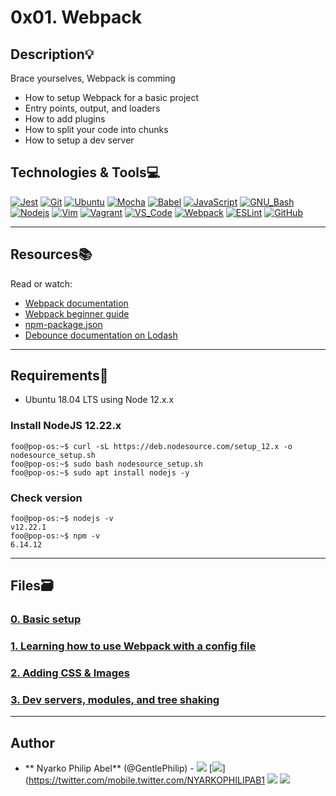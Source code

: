 # 0x01. Webpack

## Description:bulb:

Brace yourselves, Webpack is comming

- How to setup Webpack for a basic project
- Entry points, output, and loaders
- How to add plugins
- How to split your code into chunks
- How to setup a dev server

## Technologies & Tools:computer:

[![Jest](https://img.shields.io/badge/≡-Jest-C21325?logo=Jest&style=flat-square&labelColor=282828&logoColor=C21325)](https://jestjs.io/)
[![Git](https://img.shields.io/badge/≡-Git-F05032?logo=git&style=flat-square&labelColor=282828)](https://git-scm.com/)
[![Ubuntu](https://img.shields.io/badge/≡-Ubuntu-E95420?&style=flat-square&logo=Ubuntu&labelColor=282828)](https://ubuntu.com/)
[![Mocha](https://img.shields.io/badge/≡-Mocha-8D6748?logo=Mocha&style=flat-square&labelColor=282828)](https://mochajs.org/)
[![Babel](https://img.shields.io/badge/≡-Babel-F9DC3E?logo=Babel&style=flat-square&labelColor=282828)](https://babeljs.io/)
[![JavaScript](https://img.shields.io/badge/≡-JavaScript-F7DF1E?logo=javascript&style=flat-square&labelColor=282828)](https://developer.mozilla.org/en-US/docs/Web/javascript)
[![GNU_Bash](https://img.shields.io/badge/≡-GNU_Bash-4EAA25?logo=GNU-Bash&style=flat-square&labelColor=282828)](https://www.gnu.org/software/bash/)
[![Nodejs](https://img.shields.io/badge/≡-Nodejs-339933?logo=Node.js&style=flat-square&labelColor=282828)](https://nodejs.org/en/)
[![Vim](https://img.shields.io/badge/≡-Vim-019733?logo=Vim&style=flat-square&logoColor=019733&labelColor=282828)](https://www.vim.org/)
[![Vagrant](https://img.shields.io/badge/≡-Vagrant-1563FF?logo=vagrant&style=flat-square&logoColor=1563FF&labelColor=282828)](https://www.vagrantup.com/)
[![VS_Code](https://img.shields.io/badge/≡-VS_Code-007ACC?logo=visual-studio-code&style=flat-square&logoColor=007ACC&labelColor=282828)](https://code.visualstudio.com/)
[![Webpack](https://img.shields.io/badge/≡-Webpack-8DD6F9?logo=Webpack&style=flat-square&labelColor=282828)](https://webpack.js.org/)
[![ESLint](https://img.shields.io/badge/≡-ESLint-4B32C3?logo=ESLint&style=flat-square&labelColor=282828&logoColor=4B32C3)](https://eslint.org/)
[![GitHub](https://img.shields.io/badge/≡-GitHub-181717?logo=GitHub&style=flat-square&labelColor=282828)](https://github.com/)

---

## Resources:books:

Read or watch:

- [Webpack documentation](https://webpack.js.org/concepts/)
- [Webpack beginner guide](https://www.sitepoint.com/webpack-beginner-guide/)
- [npm-package.json](https://docs.npmjs.com/cli/v7/configuring-npm/package-json)
- [Debounce documentation on Lodash](https://lodash.com/docs/#debounce)

---

## Requirements:hammer:

- Ubuntu 18.04 LTS using Node 12.x.x

### Install NodeJS 12.22.x

```console
foo@pop-os:~$ curl -sL https://deb.nodesource.com/setup_12.x -o nodesource_setup.sh
foo@pop-os:~$ sudo bash nodesource_setup.sh
foo@pop-os:~$ sudo apt install nodejs -y
```

### Check version

```console
foo@pop-os:~$ nodejs -v
v12.22.1
foo@pop-os:~$ npm -v
6.14.12
```

---

## Files:card_file_box:

### [0. Basic setup](./task_0/src/index.js)

### [1. Learning how to use Webpack with a config file](./task_1/js/dashboard_main.js)

### [2. Adding CSS & Images](./task_2/js/dashboard_main.js)

### [3. Dev servers, modules, and tree shaking](./task_3/webpack.config.js)

---

## Author

* ** Nyarko Philip Abel** (@GentlePhilip) - [<img src="https://img.shields.io/badge/Portfolio-20d6fe.svg?&style=plastic"/>](https://GentlePhilip.github.io/GentlePhilip/)
  [<img src="https://img.shields.io/badge/Twitter-1DA1F2.svg?&style=plastic&logo=twitter&logoColor=white"/>](https://twitter.com/mobile.twitter.com/NYARKOPHILIPAB1
  [<img src="https://img.shields.io/badge/Linkedin-0A66C2.svg?&style=plastic&logo=linkedin&logoColor=white"/>](https://www.linkedin.com/in/joseph-mahiuha-498a52162/)
  [<img src="https://img.shields.io/badge/GitHub-181717.svg?&style=plastic&logo=github&logoColor=white"/>](https://github.com/GentlePhilip)
